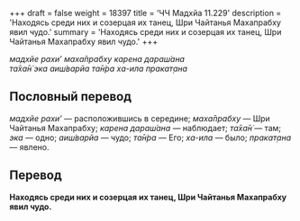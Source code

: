 +++
draft = false
weight = 18397
title = 'ЧЧ Мадхйа 11.229'
description = 'Находясь среди них и созерцая их танец, Шри Чайтанья Махапрабху явил чудо.'
summary = 'Находясь среди них и созерцая их танец, Шри Чайтанья Махапрабху явил чудо.'
+++

_мадхйе рахи’ маха̄прабху карена дараш́ана  
та̄ха̄н̇ эка аиш́варйа та̄н̇ра ха-ила пракат̣ана_

## Пословный перевод

_мадхйе_ _рахи’_ — расположившись в середине; _маха̄прабху_ — Шри Чайтанья Махапрабху; _карена_ _дараш́ана_ — наблюдает; _та̄ха̄н̇_ — там; _эка_ — одно; _аиш́варйа_ — чудо; _та̄н̇ра_ — Его; _ха_\-_ила_ — было; _пракат̣ана_ — явлено.

## Перевод

**Находясь среди них и созерцая их танец, Шри Чайтанья Махапрабху явил чудо.**
